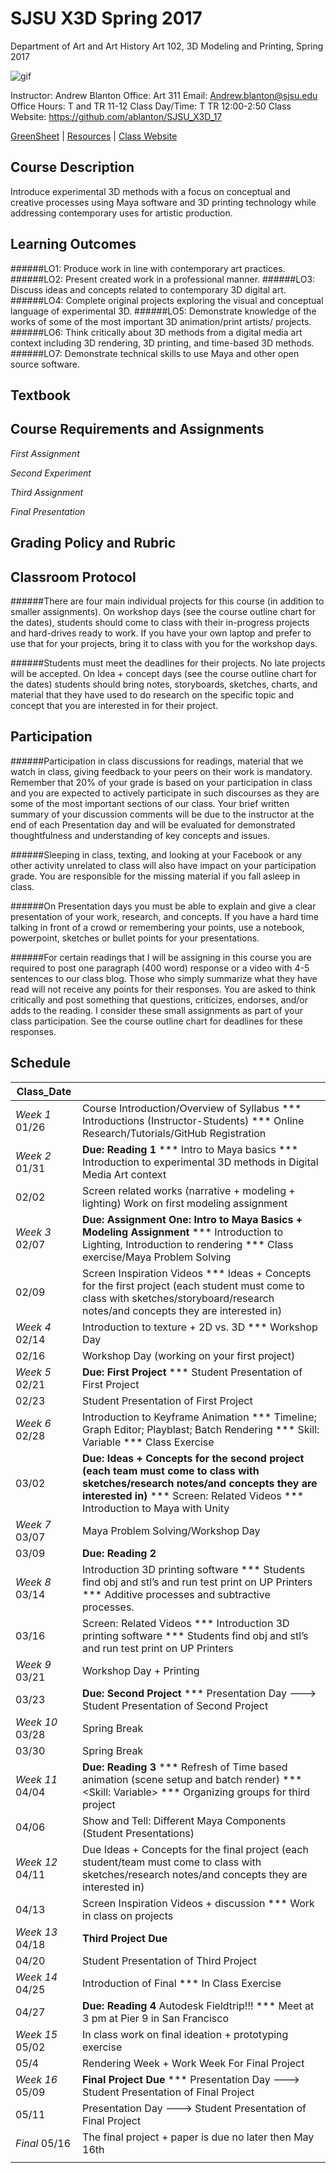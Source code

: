 **SJSU X3D Spring 2017**
======================
Department of Art and Art History
Art 102, 3D Modeling and Printing, Spring 2017

![gif](http://i.imgur.com/TuOehiT.gif)

Instructor: Andrew Blanton
Office: Art 311
Email: Andrew.blanton@sjsu.edu
Office Hours: T and TR 11-12
Class Day/Time: T TR 12:00-2:50
Class Website: https://github.com/ablanton/SJSU_X3D_17

[GreenSheet](https://github.com/ablanton/SJSU_X3D_17/blob/master/GREENSHEET.md) 
| [Resources](https://github.com/ablanton/SJSU_X3D_17/blob/master/RESOURCES.md) 
| [Class Website](https://github.com/ablanton/SJSU_X3D_17)

Course Description
------------------
Introduce experimental 3D methods with a focus on conceptual and creative processes using Maya software and 3D printing technology while addressing contemporary uses for artistic production.

Learning Outcomes
-----------------

######LO1: Produce work in line with contemporary art practices.
######LO2: Present created work in a professional manner.
######LO3: Discuss ideas and concepts related to contemporary 3D digital art.
######LO4: Complete original projects exploring the visual and conceptual language of experimental 3D.
######LO5: Demonstrate knowledge of the works of some of the most important 3D animation/print artists/ projects.
######LO6: Think critically about 3D methods from a digital media art context including 3D rendering, 3D printing, and time-based 3D methods.
######LO7: Demonstrate technical skills to use Maya and other open source software.

Textbook
--------

Course Requirements and Assignments
-----------------------------------

*First Assignment*

*Second Experiment*

*Third Assignment*

*Final Presentation*

Grading Policy and Rubric
-------------------------

Classroom Protocol
------------------

######There are four main individual projects for this course (in addition to smaller assignments). On workshop days (see the course outline chart for the dates), students should come to class with their in-progress projects and hard-drives ready to work. If you have your own laptop and prefer to use that for your projects, bring it to class with you for the workshop days.

######Students must meet the deadlines for their projects. No late projects will be accepted. On Idea + concept days (see the course outline chart for the dates) students should bring notes, storyboards, sketches, charts, and material that they have used to do research on the specific topic and concept that you are interested in for their project.

Participation
-------------

######Participation in class discussions for readings, material that we watch in class, giving feedback to your peers on their work is mandatory. Remember that 20% of your grade is based on your participation in class and you are expected to actively participate in such discourses as they are some of the most important sections of our class. Your brief written summary of your discussion comments will be due to the instructor at the end of each Presentation day and will be evaluated for demonstrated thoughtfulness and understanding of key concepts and issues.

######Sleeping in class, texting, and looking at your Facebook or any other activity unrelated to class will also have impact on your participation grade. You are responsible for the missing material if you fall asleep in class.

######On Presentation days you must be able to explain and give a clear presentation of your work, research, and concepts. If you have a hard time talking in front of a crowd or remembering your points, use a notebook, powerpoint, sketches or bullet points for your presentations.

######For certain readings that I will be assigning in this course you are required to post one paragraph (400 word) response or a video with 4-5 sentences to our class blog. Those who simply summarize what they have read will not receive any points for their responses. You are asked to think critically and post something that questions, criticizes, endorses, and/or adds to the reading. I consider these small assignments as part of your class participation. See the course outline chart for deadlines for these responses.

Schedule
--------

| Class_Date          |                                                                                                                                                                        |
| ------------------- |----------------------------------------------------------------------------------------------------------------------------------------------------------------------|
| *Week 1* 01/26      | Course Introduction/Overview of Syllabus *** Introductions (Instructor-Students) *** Online Research/Tutorials/GitHub Registration                                     |
| *Week 2* 01/31      | **Due: Reading 1** *** Intro to Maya basics *** Introduction to experimental 3D methods in Digital Media Art context                                                        |
| 02/02               | Screen related works (narrative + modeling + lighting) Work on first modeling assignment                                                                               |
| *Week 3* 02/07      | **Due: Assignment One: Intro to Maya Basics + Modeling Assignment** *** Introduction to Lighting, Introduction to rendering *** Class exercise/Maya Problem Solving |
| 02/09               | Screen Inspiration Videos *** Ideas + Concepts for the first project (each student must come to class with sketches/storyboard/research notes/and concepts they are interested in) |
| *Week 4* 02/14      | Introduction to texture + 2D vs. 3D *** Workshop Day |
| 02/16               | Workshop Day (working on your first project) |
| *Week 5* 02/21      | **Due: First Project** *** Student Presentation of First Project |
| 02/23               | Student Presentation of First Project |
| *Week 6* 02/28      | Introduction to Keyframe Animation *** Timeline; Graph Editor; Playblast; Batch Rendering *** Skill: Variable *** Class Exercise |
| 03/02               | **Due: Ideas + Concepts for the second project (each team must come to class with sketches/research notes/and concepts they are interested in)** *** Screen: Related Videos *** Introduction to Maya with Unity |
| *Week 7* 03/07      | Maya Problem Solving/Workshop Day |
| 03/09               | **Due: Reading 2** |
| *Week 8* 03/14      | Introduction 3D printing software *** Students find obj and stl’s and run test print on UP Printers *** Additive processes and subtractive processes. |
| 03/16               | Screen: Related Videos *** Introduction 3D printing software *** Students find obj and stl’s and run test print on UP Printers |
| *Week 9* 03/21      | Workshop Day + Printing |
| 03/23               | **Due: Second Project** *** Presentation Day ---> Student Presentation of Second Project |
| *Week 10* 03/28     | Spring Break |
| 03/30               | Spring Break |
| *Week 11* 04/04     | **Due: Reading 3** *** Refresh of Time based animation (scene setup and batch render) *** <Skill: Variable> *** Organizing groups for third project |
| 04/06               | Show and Tell: Different Maya Components  (Student Presentations) |
| *Week 12* 04/11     | Due Ideas + Concepts for the final project (each student/team must come to class with sketches/research notes/and concepts they are interested in) |
| 04/13               | Screen Inspiration Videos + discussion *** Work in class on projects |
| *Week 13* 04/18     |  **Third Project Due** |
| 04/20               | Student Presentation of Third Project |
| *Week 14* 04/25     | Introduction of Final *** In Class Exercise |
| 04/27               | **Due: Reading 4** Autodesk Fieldtrip!!! *** Meet at 3 pm at Pier 9 in San Francisco |
| *Week 15* 05/02     | In class work on final ideation + prototyping exercise |
| 05/4                | Rendering Week + Work Week For Final Project |
| *Week 16* 05/09     | **Final Project Due** *** Presentation Day ---> Student Presentation of Final Project |
| 05/11               | Presentation Day ---> Student Presentation of Final Project |
| *Final*  05/16      | The final project + paper is due no later then May 16th |
|                  |  |